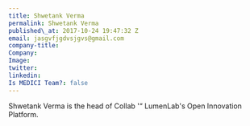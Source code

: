```yaml
---
title: Shwetank Verma
permalink: Shwetank Verma
published\_at: 2017-10-24 19:47:32 Z
email: jasgvfjgdvsjgvs@gmail.com
company-title: 
Company: 
Image: 
twitter: 
linkedin: 
Is MEDICI Team?: false
---
```


Shwetank Verma is the head of Collab '“ LumenLab's Open Innovation Platform.